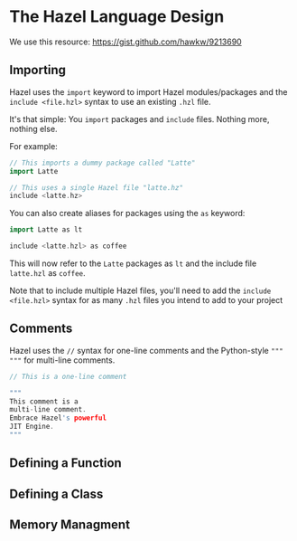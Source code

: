 # The Hazel Language Design 

We use this resource: https://gist.github.com/hawkw/9213690

## Importing
Hazel uses the ``import`` keyword to import Hazel modules/packages and the ``include <file.hzl>`` syntax to use an existing
``.hzl`` file. 

It's that simple: You ``import`` packages and ``include`` files. Nothing more, nothing else. 

For example: 
```cpp
// This imports a dummy package called "Latte" 
import Latte

// This uses a single Hazel file "latte.hz"
include <latte.hz>
```

You can also create aliases for packages using the ``as`` keyword:
```cpp
import Latte as lt 

include <latte.hzl> as coffee
```

This will now refer to the ``Latte`` packages as ``lt`` and the include file ``latte.hzl`` as ``coffee``. 

Note that to include multiple Hazel files, you'll need to add the ``include <file.hzl>`` syntax for as many ``.hzl`` 
files you intend to add to your project

## Comments 
Hazel uses the ``//`` syntax for one-line comments and the Python-style ```""" """``` for multi-line comments. 

```cpp
// This is a one-line comment 

"""
This comment is a 
multi-line comment. 
Embrace Hazel's powerful 
JIT Engine. 
"""
```


## Defining a Function 

## Defining a Class 

## Memory Managment


